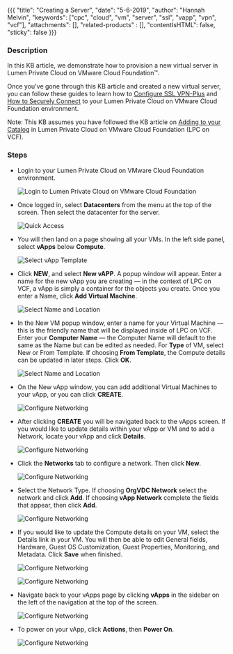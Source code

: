 {{{
  "title": "Creating a Server",
  "date": "5-6-2019",
  "author": "Hannah Melvin",
  "keywords": ["cpc", "cloud", "vm", "server", "ssl", "vapp", "vpn", "vcf"],
  "attachments": [],
  "related-products" : [],
  "contentIsHTML": false,
  "sticky": false
}}}

### Description
In this KB article, we demonstrate how to provision a new virtual server in Lumen Private Cloud on VMware Cloud Foundation™.

Once you've gone through this KB article and created a new virtual server, you can follow these guides to learn how to [Configure SSL VPN-Plus](../Security/configuring-sslvpn-plus.md) and [How to Securely Connect](../Security/how-to-securely-connect.md) to your Lumen Private Cloud on VMware Cloud Foundation environment.

Note: This KB assumes you have followed the KB article on [Adding to your Catalog](../Catalog/add-to-catalog.md) in Lumen Private Cloud on VMware Cloud Foundation (LPC on VCF).

### Steps
* Login to your Lumen Private Cloud on VMware Cloud Foundation environment.

  ![Login to Lumen Private Cloud on VMware Cloud Foundation](../../images/dccf/login-html5.png)

* Once logged in, select __Datacenters__ from the menu at the top of the screen. Then select the datacenter for the server.

  ![Quick Access](../../images/dccf/creating-a-server1-html5.png)

* You will then land on a page showing all your VMs. In the left side panel, select __vApps__ below __Compute__.

  ![Select vApp Template](../../images/dccf/creating-a-server2-html5.png)

* Click __NEW__, and select __New vAPP__. A popup window will appear. Enter a name for the new vApp you are creating &mdash; in the context of LPC on VCF, a vApp is simply a container for the objects you create. Once you enter a Name, click __Add Virtual Machine__.

  ![Select Name and Location](../../images/dccf/creating-a-server3-html5.png)

* In the New VM popup window, enter a name for your Virtual Machine &mdash; this is the friendly name that will be displayed inside of LPC on VCF. Enter your __Computer Name__ &mdash; the Computer Name will default to the same as the Name but can be edited as needed. For __Type__ of VM, select New or From Template. If choosing __From Template__, the Compute details can be updated in later steps. Click __OK__.

  ![Select Name and Location](../../images/dccf/creating-a-server4-html5.png)

* On the New vApp window, you can add additional Virtual Machines to your vApp, or you can click __CREATE__.

  ![Configure Networking](../../images/dccf/creating-a-server5-html5.png)

* After clicking __CREATE__ you will be navigated back to the vApps screen. If you would like to update details within your vApp or VM and to add a Network, locate your vApp and click __Details__.

  ![Configure Networking](../../images/dccf/creating-a-server6-html5.png)

* Click the __Networks__ tab to configure a network. Then click __New__.

  ![Configure Networking](../../images/dccf/creating-a-server7-html5.png)

* Select the Network Type. If choosing __OrgVDC Network__ select the network and click __Add__. If choosing __vApp Network__ complete the fields that appear, then click __Add__.

  ![Configure Networking](../../images/dccf/creating-a-server8-html5.png)

* If you would like to update the Compute details on your VM, select the Details link in your VM. You will then be able to edit General fields, Hardware, Guest OS Customization, Guest Properties, Monitoring, and Metadata. Click __Save__ when finished.

  ![Configure Networking](../../images/dccf/creating-a-server9-html5.png)

  ![Configure Networking](../../images/dccf/creating-a-server10-html5.png)

* Navigate back to your vApps page by clicking __vApps__ in the sidebar on the left of the navigation at the top of the screen.

  ![Configure Networking](../../images/dccf/creating-a-server11-html5.png)

* To power on your vApp, click __Actions__, then __Power On__.

  ![Configure Networking](../../images/dccf/creating-a-server12-html5.png)
